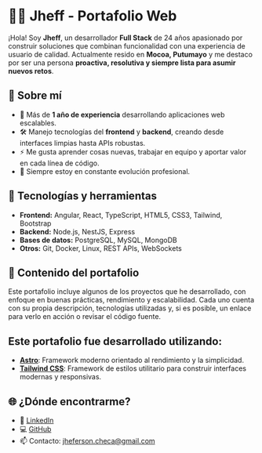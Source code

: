 # 🧑‍💻 Jheff - Portafolio Web

¡Hola! Soy **Jheff**, un desarrollador **Full Stack** de 24 años apasionado por construir soluciones que combinan funcionalidad con una experiencia de usuario de calidad. Actualmente resido en **Mocoa, Putumayo** y me destaco por ser una persona **proactiva, resolutiva y siempre lista para asumir nuevos retos**.

## 🚀 Sobre mí

- 💼 Más de **1 año de experiencia** desarrollando aplicaciones web escalables.
- 🛠️ Manejo tecnologías del **frontend** y **backend**, creando desde interfaces limpias hasta APIs robustas.
- ⚡ Me gusta aprender cosas nuevas, trabajar en equipo y aportar valor en cada línea de código.
- 🌱 Siempre estoy en constante evolución profesional.

## 🧰 Tecnologías y herramientas

- **Frontend:** Angular, React, TypeScript, HTML5, CSS3, Tailwind, Bootstrap  
- **Backend:** Node.js, NestJS, Express  
- **Bases de datos:** PostgreSQL, MySQL, MongoDB  
- **Otros:** Git, Docker, Linux, REST APIs, WebSockets

## 📂 Contenido del portafolio

Este portafolio incluye algunos de los proyectos que he desarrollado, con enfoque en buenas prácticas, rendimiento y escalabilidad. Cada uno cuenta con su propia descripción, tecnologías utilizadas y, si es posible, un enlace para verlo en acción o revisar el código fuente.

## Este portafolio fue desarrollado utilizando:

- **[Astro](https://astro.build/)**: Framework moderno orientado al rendimiento y la simplicidad.
- **[Tailwind CSS](https://tailwindcss.com/)**: Framework de estilos utilitario para construir interfaces modernas y responsivas.

## 🌐 ¿Dónde encontrarme?

- 💼 [LinkedIn]([https://www.linkedin.com/in/tu-linkedin](https://www.linkedin.com/in/jheferson-danni-checa-diaz-3386052a4/))
- 💻 [GitHub]([https://github.com/tu-github](https://github.com/JhefersonCh))
- 📫 Contacto: jheferson.checa@gmail.com

